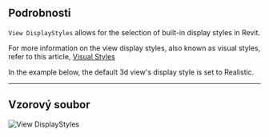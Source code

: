 ## Podrobnosti
`View DisplayStyles` allows for the selection of built-in display styles in Revit.

For more information on the view display styles, also known as visual styles, refer to this article, [Visual Styles](https://help.autodesk.com/view/RVT/2025/ENU/?guid=GUID-12C2D6B0-71ED-490E-9CC6-AD3C635F092B)

In the example below, the default 3d view's display style is set to Realistic.
___
## Vzorový soubor

![View DisplayStyles](./DSRevitNodesUI.ViewDisplayStyles_img.jpg)
